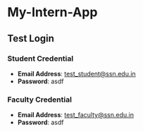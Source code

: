 # My-Intern-App

## Test Login

### Student Credential
- **Email Address**: test_student@ssn.edu.in
- **Password**: asdf

### Faculty Credential
- **Email Address**: test_faculty@ssn.edu.in
- **Password**: asdf
